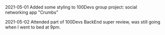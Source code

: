 2021-05-01
Added some styling to 100Devs group project: social networking app "Crumbs"

2021-05-02
Attended part of 100Devs BackEnd super review, was still going when I went to bed at 9pm.
